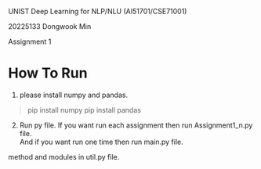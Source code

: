 UNIST Deep Learning for NLP/NLU (AI51701/CSE71001)  

20225133 Dongwook Min  

Assignment 1    

# How To Run
1. please install numpy and pandas. 

>pip install numpy
>pip install pandas


2. Run py file. 
If you want run each assignment then run Assignment1_n.py file.  
And if you want run one time then run main.py file.  
  
  
method and modules in util.py file. 
